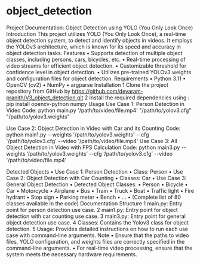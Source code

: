 # object_detection
Project Documentation: Object Detection using YOLO (You Only Look Once)
Introduction
This project utilizes YOLO (You Only Look Once), a real-time object detection system, to detect and identify objects in videos. It employs the YOLOv3 architecture, which is known for its speed and accuracy in object detection tasks.
Features
	•	Supports detection of multiple object classes, including persons, cars, bicycles, etc.
	•	Real-time processing of video streams for efficient object detection.
	•	Customizable threshold for confidence level in object detection.
	•	Utilizes pre-trained YOLOv3 weights and configuration files for object detection.
Requirements
	•	Python 3.11
	•	OpenCV (cv2)
	•	NumPy
	•	argparse
Installation
	1	Clone the project repository from GitHub by https://github.com/devaram-pranith/V3_object_detection.git
	2	Install the required dependencies using : pip install opencv-python numpy
Usage
Use Case 1: Person Detection in Video
Code:  python main.py '/path/to/video/file.mp4' "/path/to/yolov3.cfg" "/path/to/yolov3.weights"

Use Case 2: Object Detection in Video with Car and its  Counting
Code: python main1.py --weights '/path/to/yolov3.weights' --cfg '/path/to/yolov3.cfg' --video '/path/to/video/file.mp4'
Use Case 3: All Object Detection in Video with FPS Calculation
Code: python main3.py --weights ‘/path/to/yolov3.weights’ --cfg ‘/path/to/yolov3.cfg’ --video '/path/to/video/file.mp4'


Detected Objects
	•	Use Case 1: Person Detection
	•	Class: Person
	•	Use Case 2: Object Detection with Car Counting
	•	Classes: Car
	•	Use Case 3: General Object Detection
	•	Detected Object Classes:
	•	Person
	•	Bicycle
	•	Car
	•	Motorcycle
	•	Airplane
	•	Bus
	•	Train
	•	Truck
	•	Boat
	•	Traffic light
	•	Fire hydrant
	•	Stop sign
	•	Parking meter
	•	Bench
	•	...
	•	(Complete list of 80 classes available in the code)
Documentation Structure
	1	main.py: Entry point for person detection use case.
	2	main1.py: Entry point for object detection with car counting use case.
	3	main3.py: Entry point for general object detection use case.
	4	Classes: Contains the Yolov3 class for object detection.
	5	Usage: Provides detailed instructions on how to run each use case with command-line arguments.
Note
	•	Ensure that the paths to video files, YOLO configuration, and weights files are correctly specified in the command-line arguments.
	•	For real-time video processing, ensure that the system meets the necessary hardware requirements.
